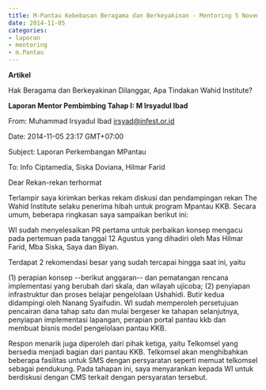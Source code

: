 ```yaml
---
title: M-Pantau Kebebasan Beragama dan Berkeyakinan - Mentoring 5 November 2014
date: 2014-11-05 
categories:
- laporan
- mentoring
- m.Pantau
---
```


**Artikel**

Hak Beragama dan Berkeyakinan Dilanggar, Apa Tindakan Wahid Institute?

**Laporan Mentor Pembimbing Tahap I: M Irsyadul Ibad**

From: Muhammad Irsyadul Ibad <irsyad@infest.or.id> 

Date: 2014-11-05 23:17 GMT+07:00 

Subject: Laporan Perkembangan MPantau 

To: Info Ciptamedia, Siska Doviana, Hilmar Farid

Dear Rekan-rekan terhormat

Terlampir saya kirimkan berkas rekam diskusi dan pendampingan rekan The Wahid Institute selaku penerima hibah untuk program Mpantau KKB. Secara umum, beberapa ringkasan saya sampaikan berikut ini:

WI sudah menyelesaikan PR pertama untuk perbaikan konsep mengacu pada pertemuan pada tanggal 12 Agustus yang dihadiri oleh Mas Hilmar Farid, Mba Siska, Saya dan Biyan.

Terdapat 2 rekomendasi besar yang sudah tercapai hingga saat ini, yaitu

(1) perapian konsep --berikut anggaran-- dan pematangan rencana implementasi yang berubah dari skala, dan wilayah ujicoba;
(2) penyiapan infrastruktur dan proses belajar pengelolaan Ushahidi. Butir kedua didampingi oleh Nanang Syaifudin.
WI sudah memperoleh persetujuan pencairan dana tahap satu dan mulai bergeser ke tahapan selanjutnya, penyiapan implementasi lapangan, perapian portal pantau kkb dan membuat bisnis model pengelolaan pantau KKB.

Respon menarik juga diperoleh dari pihak ketiga, yaitu Telkomsel yang bersedia menjadi bagian dari pantau KKB. Telkomsel akan menghibahkan beberapa fasilitas untuk SMS dengan persyaratan seperti memuat telkomsel sebagai pendukung. Pada tahapan ini, saya menyarankan kepada WI untuk berdiskusi dengan CMS terkait dengan persyaratan tersebut.
